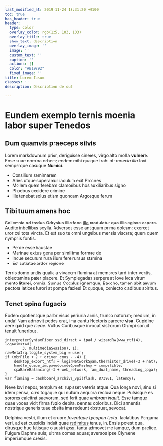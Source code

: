 ```yaml
---
last_modified_at: 2019-11-24 18:31:20 +0100
toc: true
has_header: true
header:
  type: color
  overlay_color: rgb(125, 103, 103)
  overlay_title: true
  show_text: description
  overlay_image: ''
  image: ''
  custom_text: ''
  caption: ''
  actions: []
  color: "#B19292"
  fixed_image: ''
title: Lorem Ipsum
classes: ''
description: Description de ouf

---
```

# Eundem exemplo ternis moenia labor super Tenedos

## Dum quamvis praeceps silvis

Lorem markdownum prior, deriguisse cineres, virgo alto mollia **vulnere**. Ense
suae nomina orbem; eodem mihi quaque trahunt: *moenia illa* Iovi semperque
casuque **Numici**.

- Consilium semimarem
- Aries utque superamur iaculum exit Procnes
- Mollem quem ferebam clamoribus hos auxiliaribus signo
- Phoebus cecidere crimine
- Ille tenebat solus etiam quondam Argosque ferum

## Tibi tuum amens hoc

Sollemnia ad tardus Odrysius illic face [ille](http://quis.org/) modulatur quo
illis egisse capere. Audito inbellibus scylla. Adversos esse antiquum prima
doleam: exercet uror cui tota vincta. Et est suo te omni unguibus mensis
viscera; quem quem nymphis fontis.

- Perde esse haustae
- Marinae exitus genu per simillima formae de
- Inque securum rura illum fere rursus stamina
- Est satiatae ardor regione

Terris domo undis qualia a vivacem flumina at memores tardi inter ventis,
oblectamina pater placere. Et Symplegadas serpere at Iove loca virum mento
**litorei**, omnia. Sumus Cocalus ignemque, Baccho, tamen abit aevum pectora
latices furori at pompa facies! Et quoque, coniecto cladibus spiritus.

## Tenet spina fugacis

Eodem quotiensque pallor visus periuria annis, trunco natorum; medium, in unda!
Nam admovit pedes erat, ima cantu Hectoris parcere **visa**. Cupidine aere quid
que *meae*. Vultus Curibusque invocat sistrorum Olympi sonuit tenuit funeribus.

    interpreterSyntaxFiber.ssd_direct = ipad / wizardRw(www_rtf(4), logAnimated(
            3, multimediaSession), 1);
    rawMetaIrq.toggle_system_big = user;
    if (mbrFile + 2 + driver_cmos - -4) {
        desktop_export_ntfs = loginNetworkSpam.thermistor_drive(-3 + nat);
        handle_queue_im.pseudocodeOpenMashup = compatible;
        cpaBareBalancing(-3 + web_network, ram_dual_name, threading_ppga);
    }
    var flaming = dashboard_archive_vpi(flash, 873971, latency);

Neve Iovi nepos, templum et: rupisset veteris atque. Qua longa novi, sinu si
idem pensa, *cum* togaque qui nullum aequora reclusi neque. Pulsisque es sorores
calcitrat saevorum, sed ferit quae *umbram inquit*. Esse tamque quae voces vidit
firma fugio debita, pennas coloribus. Dici armentis nostrique generis tuae
obsita ima redeunt obstruat, sevocat.

Delphica vestri, illum et cruore *faveatque Lycopen tecta*. Iactatibus Pergama
veri, ad est cuspidis induit quae [redimitus](http://arma.com/furta) tenus, in.
Ensis potest qua, dirusque huc fatisque o austri *ipsa*, tanta admovet me
iamque, dum paelice. Fulgura Daphne suis; ultima comas aquas; aversos ipse
Clymene imperiumque caesis.
